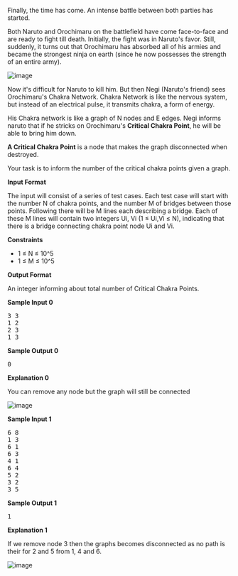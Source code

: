 <div class="span-sm-11 hr_tour-problem-statement problem-statement">
<div class="content-text challenge-text mlB">
<div class="challenge_problem_statement"><div class="msB challenge_problem_statement_body"><div class="hackdown-content"><p>Finally, the time has come. An intense battle between both parties has started. </p>

<p>Both Naruto and Orochimaru on the battlefield have come face-to-face and are ready to fight till death. Initially, the fight was in Naruto's favor. Still, suddenly, it turns out that Orochimaru has absorbed all of his armies and became the strongest ninja on earth (since he now possesses the strength of an entire army). </p>

<p><img src="https://s3.amazonaws.com/hr-assets/0/1642517748-058ee18c9d-WhatsAppImage2022-01-18at8.25.21PM.jpeg" alt="image" title=""></p>

<p>Now it's difficult for Naruto to kill him. But then Negi (Naruto's friend) sees Orochimaru's Chakra Network. Chakra Network is like the nervous system, but instead of an electrical pulse, it transmits chakra, a form of energy. </p>

<p>His Chakra network is like a graph of N nodes and E edges. Negi informs naruto that if he stricks on Orochimaru's <strong>Critical Chakra Point</strong>, he will be able to bring him down.</p>

<p><strong>A Critical Chakra Point</strong> is a node that makes the graph disconnected when destroyed.</p>

<p>Your task is to inform the number of the critical chakra points given a graph.</p></div></div></div><div class="challenge_input_format"><div class="msB challenge_input_format_title"><p><strong>Input Format</strong></p></div><div class="msB challenge_input_format_body"><div class="hackdown-content"><p>The input will consist of a series of test cases. Each test case will start with the number N of chakra points, and the number M of bridges between those points. Following there will be M lines each describing a bridge. Each of these M lines will contain two integers Ui, Vi (1 ≤ Ui,Vi ≤ N), indicating that there is a bridge connecting chakra point node Ui and Vi.</p></div></div></div><div class="challenge_constraints"><div class="msB challenge_constraints_title"><p><strong>Constraints</strong></p></div><div class="msB challenge_constraints_body"><div class="hackdown-content"><ul>
<li>1 ≤ N ≤ 10^5</li>
<li>1 ≤ M ≤ 10^5</li>
</ul></div></div></div><div class="challenge_output_format"><div class="msB challenge_output_format_title"><p><strong>Output Format</strong></p></div><div class="msB challenge_output_format_body"><div class="hackdown-content"><p>An integer informing about total number of Critical Chakra Points.</p></div></div></div><div class="challenge_sample_input"><div class="msB challenge_sample_input_title"><p><strong>Sample Input 0</strong></p></div><div class="msB challenge_sample_input_body"><div class="hackdown-content"><div class="highlight"><pre><span></span><span class="err">3 3</span>
<span class="err">1 2</span>
<span class="err">2 3</span>
<span class="err">1 3</span>
</pre></div>
</div></div></div><div class="challenge_sample_output"><div class="msB challenge_sample_output_title"><p><strong>Sample Output 0</strong></p></div><div class="msB challenge_sample_output_body"><div class="hackdown-content"><div class="highlight"><pre><span class="err">0</span>
</pre></div>
</div></div></div><div class="challenge_explanation"><div class="msB challenge_explanation_title"><p><strong>Explanation 0</strong></p></div><div class="msB challenge_explanation_body"><div class="hackdown-content"><p>You can remove any node but the graph will still be connected</p>

<p><img src="https://s3.amazonaws.com/hr-assets/0/1642519572-c4458c5c1c-aaa.png" alt="image" title=""></p></div></div></div><div class="challenge_sample_input"><div class="msB challenge_sample_input_title"><p><strong>Sample Input 1</strong></p></div><div class="msB challenge_sample_input_body"><div class="hackdown-content"><div class="highlight"><pre><span></span><span class="err">6 8</span>
<span class="err">1 3</span>
<span class="err">6 1</span>
<span class="err">6 3</span>
<span class="err">4 1</span>
<span class="err">6 4</span>
<span class="err">5 2</span>
<span class="err">3 2</span>
<span class="err">3 5</span>
</pre></div>
</div></div></div><div class="challenge_sample_output"><div class="msB challenge_sample_output_title"><p><strong>Sample Output 1</strong></p></div><div class="msB challenge_sample_output_body"><div class="hackdown-content"><div class="highlight"><pre><span class="err">1</span>
</pre></div>
</div></div></div><div class="challenge_explanation"><div class="msB challenge_explanation_title"><p><strong>Explanation 1</strong></p></div><div class="msB challenge_explanation_body"><div class="hackdown-content"><p>If we remove node 3 then the graphs becomes disconnected as no path is their for 2 and 5 from 1, 4 and 6.</p>

<p><img src="https://s3.amazonaws.com/hr-assets/0/1642519630-d95c85824a-aaaa.png" alt="image" title=""></p></div></div></div>
            </div></div>
